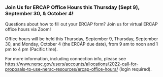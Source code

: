 ### Join Us for ERCAP Office Hours this Thursday (Sept 9), September 30, & October 4!

Questions about how to fill out your ERCAP form? Join us for virtual ERCAP 
office hours via Zoom!

Office hours will be held this Thursday, September 9, Thursday, September 30, 
and Monday, October 4 (the ERCAP due date), from 9 am to noon and 1 pm to 4 pm 
(Pacific time).

For more information, including connection info, please see 
<https://www.nersc.gov/users/accounts/allocations/2022-call-for-proposals-to-use-nersc-resources/ercap-office-hours/> (login required).
